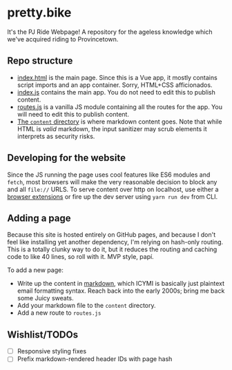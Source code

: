 # pretty.bike
It's the PJ Ride Webpage! A repository for the ageless knowledge which we've acquired riding to Provincetown.

## Repo structure
- [index.html](./index.html) is the main page. Since this is a Vue app, it mostly contains script imports and an app container. Sorry, HTML+CSS afficionados.
- [index.js](./src/index.js) contains the main app. You do not need to edit this to publish content.
- [routes.js](./src/routes.js) is a vanilla JS module containing all the routes for the app. You will need to edit this to publish content.
- [The `content` directory](./content) is where markdown content goes. Note that while HTML is _valid_ markdown, the input sanitizer may scrub elements it interprets as security risks.

## Developing for the website
Since the JS running the page uses cool features like ES6 modules and `fetch`, most browsers will make the very reasonable decision to block any and all `file://` URLS. To serve content over http on localhost, use either a [browser extensions](https://chrome.google.com/webstore/detail/web-server-for-chrome/ofhbbkphhbklhfoeikjpcbhemlocgigb) or fire up the dev server using `yarn run dev` from CLI.

## Adding a page
Because this site is hosted entirely on GitHub pages, and because I don't feel like installing yet another dependency, I'm relying on hash-only routing. This is a totally clunky way to do it, but it reduces the routing and caching code to like 40 lines, so roll with it. MVP style, papí.

To add a new page:
- Write up the content in [markdown](https://github.com/adam-p/markdown-here/wiki/Markdown-Cheatsheet), which ICYMI is basically just plaintext email formatting syntax. Reach back into the early 2000s; bring me back some Juicy sweats.
- Add your markdown file to the `content` directory.
- Add a new route to `routes.js`

## Wishlist/TODOs
- [ ] Responsive styling fixes
- [ ] Prefix markdown-rendered header IDs with page hash
